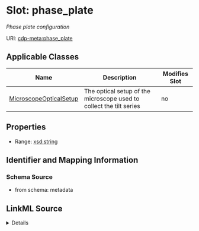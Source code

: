 

# Slot: phase_plate


_Phase plate configuration_



URI: [cdp-meta:phase_plate](metadataphase_plate)



<!-- no inheritance hierarchy -->





## Applicable Classes

| Name | Description | Modifies Slot |
| --- | --- | --- |
| [MicroscopeOpticalSetup](MicroscopeOpticalSetup.md) | The optical setup of the microscope used to collect the tilt series |  no  |







## Properties

* Range: [xsd:string](http://www.w3.org/2001/XMLSchema#string)





## Identifier and Mapping Information







### Schema Source


* from schema: metadata




## LinkML Source

<details>
```yaml
name: phase_plate
description: Phase plate configuration
from_schema: metadata
exact_mappings:
- cdp-common:tiltseries_microscope_phase_plate
rank: 1000
alias: phase_plate
owner: MicroscopeOpticalSetup
domain_of:
- MicroscopeOpticalSetup
range: string
inlined: true
inlined_as_list: true

```
</details>